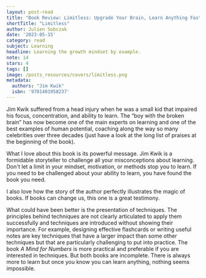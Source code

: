 ```yaml
---
layout: post-read
title: "Book Review: Limitless: Upgrade Your Brain, Learn Anything Faster, and Unlock Your Exceptional Life"
shortTitle: "Limitless"
author: Julien Sobczak
date: '2023-05-15'
category: read
subject: Learning
headline: Learning the growth mindset by example.
note: 14
stars: 4
tags: []
image: /posts_resources/covers/limitless.png
metadata:
  authors: "Jim Kwik"
  isbn: '9781401958237'
---
```


Jim Kwik suffered from a head injury when he was a small kid that impaired his focus, concentration, and ability to learn. The “boy with the broken brain” has now become one of the main experts on learning and one of the best examples of human potential, coaching along the way so many celebrities over three decades (just have a look at the long list of praises at the beginning of the book).

What I love about this book is its powerful message. Jim Kwik is a formidable storyteller to challenge all your misconceptions about learning. Don't let a limit in your mindset, motivation, or methods stop you to learn. If you need to be challenged about your ability to learn, you have found the book you need.

I also love how the story of the author perfectly illustrates the magic of books. If books can change us, this one is a great testimony.

What could have been better is the presentation of techniques. The principles behind techniques are not clearly articulated to apply them successfully and techniques are introduced without showing their importance. For example, designing effective flashcards or writing useful notes are key techniques that have a larger impact than some other techniques but that are particularly challenging to put into practice. The book _A Mind for Numbers_ is more practical and preferable if you are interested in techniques. But both books are incomplete. There is always more to learn but once you know you can learn anything, nothing seems impossible.
    